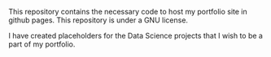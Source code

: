 This repository contains the necessary code to host my portfolio site in github pages.
This repository is under a GNU license.

I have created placeholders for the Data Science projects that I wish to be a part of my portfolio.
